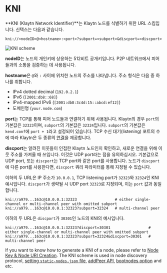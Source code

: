 # KNI <a id="KNI"></a>

**KNI (Klaytn Network Identifier)**는 Klaytn 노드를 식별하기 위한 URL 스킴입니다. 신택스는 다음과 같습니다.
```
kni://<nodeID>@<hostname>:<port>?subport=<subport>&discport=<discport>
```
![KNI scheme](../images/kni_scheme.png)

**nodeID**는 노드의 개인키에 상응하는 512비트 공개키입니다. P2P 네트워크에서 피어들과의 소통을 검증하는 데 사용됩니다.

**hostname**은 `@`와 `:` 사이에 위치한 노드의 주소를 나타냅니다. 주소 형식은 다음 중 하나를 취합니다.
* IPv4 dotted decimal (`192.0.2.1`)
* IPv6 (`[2001:db8::68]`)
* IPv4-mapped IPv6 (`[2001:db8:3c4d:15::abcd:ef12]`)
* 도메인명 (`your.node.com`)

**port**는 TCP를 통해 피어 노드들과 연결하기 위해 사용됩니다. Klaytn의 경우 `port`의 기본값은 `32323`이며, `subport`의 기본값은 `32324`입니다. `subport`의 기본값은 `kend.conf`에 `port + 1`라고 설정되어 있습니다. TCP 수신 대기(listening) 포트의 수에 따라 Klaytn은 두 종류의 [연결](./multiport.md)을 제공합니다.

**discport**는 알려진 이웃들이 인접한 Klaytn 노드인지 확인하고, 새로운 연결을 위해 이웃 주소를 가져올 때 쓰입니다. 이것은 UDP port라는 점을 유의하십시오. 기본값으로 UDP port, 또는 `discport`는 TCP port와 같은 port를 사용합니다. 노드가 `discport`에 다른 port를 사용한다면, `discport` 쿼리 파라미터를 통해 지정될 수 있습니다.

이하의 두 URL은 IP 주소가 `10.0.0.1`, TCP listening port가 `32323`와 `32324`인 KNI 예시입니다. `discport`가 생략될 시 UDP port `32323`로 지정되며, 이는 `port` 값과 동일합니다.
```
kni://a979...163c@10.0.0.1:32323                 # either single-channel or multi-channel peer with omitted subport
kni://a979...163c@10.0.0.1:32323?subport=32324   # multi-channel peer
```

이하의 두 URL은 `discport`가 `30301`인 노드의 KNI의 예시입니다.
```
kni://a979...163c@10.0.0.1:32323?discport=30301                 # either single-channel or multi-channel peer with omitted subport
kni://a979...163c@10.0.0.1:32323?subport=32324&discport=30301   # multi-channel peer
```

If you want to know how to generate a KNI of a node, please refer to [Node Key & Node URI Creation](../../installation-guide/deployment/core-cell/installation-guide/before-you-install.md#node-key-node-uri-creation). The KNI scheme is used in node discovery protocol, [setting `static-nodes.json` file](../../installation-guide/deployment/core-cell/installation-guide/proxy-node-setup/configuration.md#install-static-nodes-json), [addPeer API](../../dapp/json-rpc/api-references/admin.md#admin_addpeer), [bootnodes option](./../../operation-guide/configuration.md#properties) and etc.
